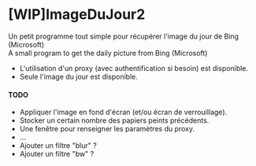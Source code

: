 # [WIP]ImageDuJour2

Un petit programme tout simple pour récupérer l'image du jour de Bing (Microsoft)\
A small program to get the daily picture from Bing (Microsoft)

- L'utilisation d'un proxy (avec authentification si besoin) est disponible.
- Seule l'image du jour est disponible.

#### TODO
- Appliquer l'image en fond d'écran (et/ou écran de verrouillage).
- Stocker un certain nombre des papiers peints précédents.
- Une fenêtre pour renseigner les paramètres du proxy.
- ...
- Ajouter un filtre "blur" ?
- Ajouter un filtre "bw" ?

